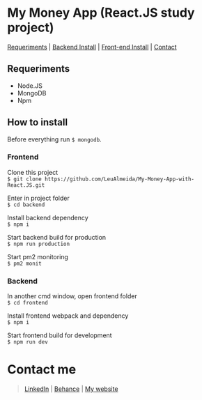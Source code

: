 # My Money App (React.JS study project)

[Requeriments](#requeriments) | [Backend Install](#backend) | [Front-end Install](#frontend) | [Contact](#contact-me)
  
## Requeriments

- Node.JS
- MongoDB
- Npm

## How to install

Before everything run `$ mongodb`.

### Frontend

Clone this project <br/>
`$ git clone https://github.com/LeuAlmeida/My-Money-App-with-React.JS.git`

Enter in project folder<br/>
`$ cd backend`

Install backend dependency<br/>
`$ npm i`

Start backend build for production<br/>
`$ npm run production`

Start pm2 monitoring <br/>
`$ pm2 monit`

### Backend

In another cmd window, open frontend folder<br/>
`$ cd frontend`

Install frontend webpack and dependency<br/>
`$ npm i`

Start frontend build for development<br/>
`$ npm run dev`

# Contact me
>
> [LinkedIn](https://www.linkedin.com/in/leonardoalmeida99/) | [Behance](https://behance.net/almeida99) | [My website](http://webid.net.br)
